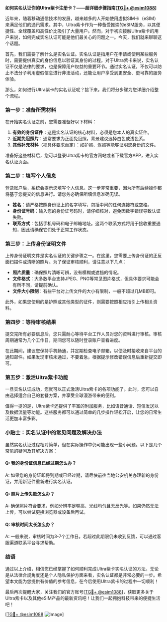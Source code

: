 **如何实名认证你的Ultra紫卡注册卡？——超详细步骤指南[[TG💪+ @esim1088](https://t.me/s/esim1088)]**

近年来，随着移动通信技术的发展，越来越多的人开始使用虚拟SIM卡（eSIM）来满足他们的通讯需求。其中，Ultra紫卡作为一种备受推崇的eSIM服务，以其便捷性、全球覆盖和高性价比吸引了大量用户。然而，对于初次接触Ultra紫卡的用户来说，如何完成实名认证可能是他们最关心的问题之一。今天，我们就来聊聊这个话题。

首先，我们需要了解什么是实名认证。实名认证是指用户在申请或使用某些服务时，需要提供真实的身份信息以验证其身份的过程。对于Ultra紫卡来说，实名认证不仅是法律的要求，也是保障用户权益的重要环节。通过实名认证，不仅可以防止不法分子利用虚假信息进行非法活动，还能让用户享受到更安全、更可靠的服务体验。

那么，如何进行Ultra紫卡的实名认证呢？接下来，我们将分步骤为您详细介绍整个流程。

### 第一步：准备所需材料

在开始实名认证之前，您需要准备好以下材料：

1. **有效的身份证件**：这是实名认证的核心材料，必须是您本人的真实证件。
2. **近期免冠照片**：通常要求为正面免冠照，背景建议选择白色或浅色系。
3. **其他补充材料**（视具体要求而定）：如护照、驾照等能够证明您身份的文件。

准备好这些材料后，您可以登录Ultra紫卡的官方网站或者下载官方APP，进入实名认证页面。

### 第二步：填写个人信息

登录账户后，系统会提示您填写个人信息。这一步非常重要，因为所有后续操作都将基于您提交的信息进行。请您务必确保所填信息准确无误。

- **姓名**：请严格按照身份证上的名字填写，包括中间的任何连接符或空格。
- **身份证号码**：输入您的身份证号码时，请仔细核对，避免因数字错误导致认证失败。
- **联系方式**：包括手机号码和电子邮箱地址。这两个联系方式将用于接收重要通知，因此请确保它们处于正常工作状态。

### 第三步：上传身份证明文件

上传身份证明文件是实名认证的关键步骤之一。在这里，您需要上传身份证的正反面扫描件或清晰的照片。为了保证审核顺利，请注意以下几点：

- **照片质量**：确保照片清晰可辨，没有模糊或遮挡的情况。
- **文件格式**：大多数平台支持JPEG、PNG等常见图片格式，但具体要求可能会有所不同，请提前确认。
- **文件大小限制**：有些平台对上传文件的大小有限制，一般不超过几MB即可。

此外，如果您使用的是护照或其他类型的证件，则需要按照相应指引上传相关资料。

### 第四步：等待审核结果

提交完所有必要信息后，您只需耐心等待平台工作人员对您的资料进行审核。审核周期通常为几个工作日，期间您可以随时登录账户查看进度。

在此期间，建议您保持手机畅通，并定期检查电子邮箱，以便及时接收来自平台的通知邮件。如果发现审核未通过，不要着急，根据提示修改错误信息后重新提交即可。

### 第五步：激活Ultra紫卡功能

一旦实名认证成功，您就可以正式激活Ultra紫卡的各项功能了。此时，您可以自由选择适合自己的套餐方案，并享受全球漫游带来的便利。

值得一提的是，Ultra紫卡还提供了丰富的附加服务，比如语音通话、短信发送以及数据流量等功能。这些服务都可以通过简单的几步操作轻松开启，让您的日常生活更加丰富多彩。

### 小贴士：实名认证中的常见问题及解决办法

虽然实名认证过程相对简单，但在实际操作中仍可能出现一些小问题。以下是几个常见的疑问及其解决方案：

#### Q: 我的身份证信息已经过期怎么办？
A: 如果您的身份证即将到期或已经过期，请尽快前往当地公安机关办理新的身份证，并用新证件重新进行实名认证。

#### Q: 照片上传失败怎么办？
A: 确保照片符合要求，例如分辨率足够高、光线均匀且无反光等。如果仍然无法上传，可以尝试更换浏览器或设备后再试。

#### Q: 审核时间太长怎么办？
A: 一般来说，审核时间为3-7个工作日。若超过此期限仍未收到反馈，可以通过客服渠道联系平台寻求帮助。

### 结语

通过以上介绍，相信您已经掌握了如何顺利完成Ultra紫卡实名认证的方法。无论是从法律合规角度还是个人隐私保护方面来看，实名认证都是非常必要的一步。希望本文能为您提供有价值的参考信息，在今后使用Ultra紫卡的过程中一切顺利！

最后再次提醒大家，关注我们的官方账号[[TG💪+ @esim1088](https://t.me/s/esim1088)]，获取更多关于Ultra紫卡以及其他eSIM产品的最新资讯吧！让我们一起拥抱科技带来的便捷生活吧！

[[TG💪+ @esim1088](https://t.me/s/esim1088) ![Image](https://i.postimg.cc/4NQfJmqS/Snipaste-2025-05-13-00-14-12.png)]